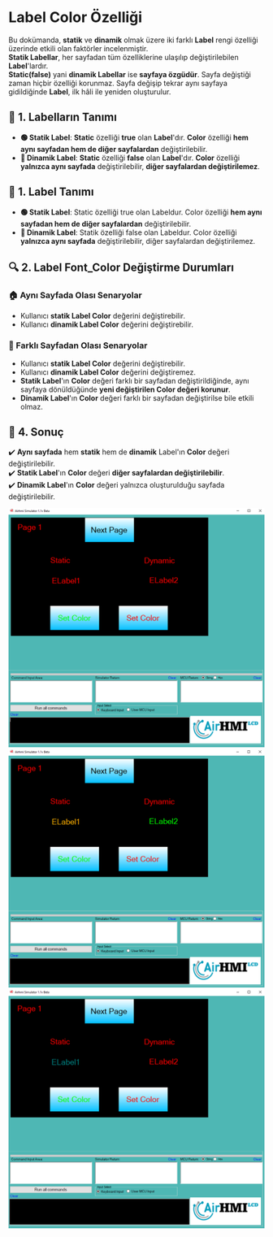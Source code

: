 # Label Color Özelliği

Bu dokümanda, **statik** ve **dinamik** olmak üzere iki farklı **Label** rengi özelliği üzerinde etkili olan faktörler incelenmiştir.  
**Statik Labellar**, her sayfadan tüm özelliklerine ulaşılıp değiştirilebilen **Label**'lardır.  
**Static(false)** yani **dinamik Labellar** ise **sayfaya özgüdür**. Sayfa değiştiği zaman hiçbir özelliği korunmaz. Sayfa değişip tekrar aynı sayfaya gidildiğinde **Label**, ilk hâli ile yeniden oluşturulur.

## 📌 1. Labelların Tanımı
- **🟢 Statik Label**: **Static** özelliği **true** olan **Label**'dır. **Color** özelliği **hem aynı sayfadan hem de diğer sayfalardan** değiştirilebilir.
- **🔵 Dinamik Label**: **Static** özelliği **false** olan **Label**'dır. **Color** özelliği **yalnızca aynı sayfada** değiştirilebilir, **diğer sayfalardan değiştirilemez**.

## 📌 1. Label Tanımı
- **🟢 Statik Label**: Static özelliği true olan Labeldur. Color özelliği **hem aynı sayfadan hem de diğer sayfalardan** değiştirilebilir.
- **🔵 Dinamik Label**: Statik özelliği false olan Labeldur. Color  özelliği **yalnızca aynı sayfada** değiştirilebilir, diğer sayfalardan değiştirilemez.


## 🔍 2. Label Font_Color Değiştirme Durumları

### 🏠 Aynı Sayfada Olası Senaryolar
- Kullanıcı **statik Label Color** değerini değiştirebilir.
- Kullanıcı **dinamik Label Color** değerini değiştirebilir.

### 🔄 Farklı Sayfadan Olası Senaryolar
- Kullanıcı **statik Label Color** değerini değiştirebilir.
- Kullanıcı **dinamik Label Color** değerini değiştiremez.
- **Statik Label**'ın **Color** değeri farklı bir sayfadan değiştirildiğinde, aynı sayfaya dönüldüğünde **yeni değiştirilen Color değeri korunur**.
- **Dinamik Label**'ın **Color** değeri farklı bir sayfadan değiştirilse bile etkili olmaz.

## 🎯 4. Sonuç
✔️ **Aynı sayfada** hem **statik** hem de **dinamik** Label'ın **Color** değeri değiştirilebilir.  
✔️ **Statik Label**'ın **Color** değeri **diğer sayfalardan değiştirilebilir**.  
✔️ **Dinamik Label**'ın **Color** değeri yalnızca oluşturulduğu sayfada değiştirilebilir.  

![Açıklama Metni](1.png)  
![Açıklama Metni](2.png)  
![Açıklama Metni](3.png)

